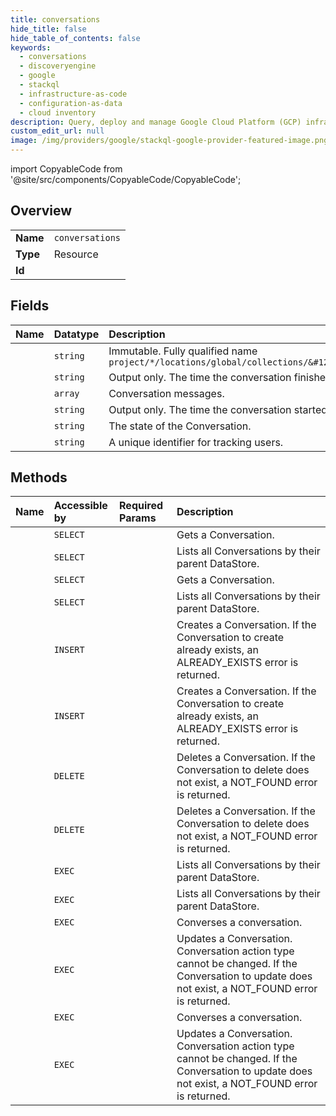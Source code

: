 ```yaml
---
title: conversations
hide_title: false
hide_table_of_contents: false
keywords:
  - conversations
  - discoveryengine
  - google    
  - stackql
  - infrastructure-as-code
  - configuration-as-data
  - cloud inventory
description: Query, deploy and manage Google Cloud Platform (GCP) infrastructure and resources using SQL
custom_edit_url: null
image: /img/providers/google/stackql-google-provider-featured-image.png
---
```


import CopyableCode from '@site/src/components/CopyableCode/CopyableCode';




## Overview
<table><tbody>
<tr><td><b>Name</b></td><td><code>conversations</code></td></tr>
<tr><td><b>Type</b></td><td>Resource</td></tr>
<tr><td><b>Id</b></td><td><CopyableCode code="google.discoveryengine.conversations" /></td></tr>
</tbody></table>

## Fields
| Name | Datatype | Description |
|:-----|:---------|:------------|
| <CopyableCode code="name" /> | `string` | Immutable. Fully qualified name `project/*/locations/global/collections/&#123;collection&#125;/dataStore/*/conversations/*` |
| <CopyableCode code="endTime" /> | `string` | Output only. The time the conversation finished. |
| <CopyableCode code="messages" /> | `array` | Conversation messages. |
| <CopyableCode code="startTime" /> | `string` | Output only. The time the conversation started. |
| <CopyableCode code="state" /> | `string` | The state of the Conversation. |
| <CopyableCode code="userPseudoId" /> | `string` | A unique identifier for tracking users. |
## Methods
| Name | Accessible by | Required Params | Description |
|:-----|:--------------|:----------------|:------------|
| <CopyableCode code="projects_locations_collections_data_stores_conversations_get" /> | `SELECT` | <CopyableCode code="collectionsId, conversationsId, dataStoresId, locationsId, projectsId" /> | Gets a Conversation. |
| <CopyableCode code="projects_locations_collections_data_stores_conversations_list" /> | `SELECT` | <CopyableCode code="collectionsId, dataStoresId, locationsId, projectsId" /> | Lists all Conversations by their parent DataStore. |
| <CopyableCode code="projects_locations_data_stores_conversations_get" /> | `SELECT` | <CopyableCode code="conversationsId, dataStoresId, locationsId, projectsId" /> | Gets a Conversation. |
| <CopyableCode code="projects_locations_data_stores_conversations_list" /> | `SELECT` | <CopyableCode code="dataStoresId, locationsId, projectsId" /> | Lists all Conversations by their parent DataStore. |
| <CopyableCode code="projects_locations_collections_data_stores_conversations_create" /> | `INSERT` | <CopyableCode code="collectionsId, dataStoresId, locationsId, projectsId" /> | Creates a Conversation. If the Conversation to create already exists, an ALREADY_EXISTS error is returned. |
| <CopyableCode code="projects_locations_data_stores_conversations_create" /> | `INSERT` | <CopyableCode code="dataStoresId, locationsId, projectsId" /> | Creates a Conversation. If the Conversation to create already exists, an ALREADY_EXISTS error is returned. |
| <CopyableCode code="projects_locations_collections_data_stores_conversations_delete" /> | `DELETE` | <CopyableCode code="collectionsId, conversationsId, dataStoresId, locationsId, projectsId" /> | Deletes a Conversation. If the Conversation to delete does not exist, a NOT_FOUND error is returned. |
| <CopyableCode code="projects_locations_data_stores_conversations_delete" /> | `DELETE` | <CopyableCode code="conversationsId, dataStoresId, locationsId, projectsId" /> | Deletes a Conversation. If the Conversation to delete does not exist, a NOT_FOUND error is returned. |
| <CopyableCode code="_projects_locations_collections_data_stores_conversations_list" /> | `EXEC` | <CopyableCode code="collectionsId, dataStoresId, locationsId, projectsId" /> | Lists all Conversations by their parent DataStore. |
| <CopyableCode code="_projects_locations_data_stores_conversations_list" /> | `EXEC` | <CopyableCode code="dataStoresId, locationsId, projectsId" /> | Lists all Conversations by their parent DataStore. |
| <CopyableCode code="projects_locations_collections_data_stores_conversations_converse" /> | `EXEC` | <CopyableCode code="collectionsId, conversationsId, dataStoresId, locationsId, projectsId" /> | Converses a conversation. |
| <CopyableCode code="projects_locations_collections_data_stores_conversations_patch" /> | `EXEC` | <CopyableCode code="collectionsId, conversationsId, dataStoresId, locationsId, projectsId" /> | Updates a Conversation. Conversation action type cannot be changed. If the Conversation to update does not exist, a NOT_FOUND error is returned. |
| <CopyableCode code="projects_locations_data_stores_conversations_converse" /> | `EXEC` | <CopyableCode code="conversationsId, dataStoresId, locationsId, projectsId" /> | Converses a conversation. |
| <CopyableCode code="projects_locations_data_stores_conversations_patch" /> | `EXEC` | <CopyableCode code="conversationsId, dataStoresId, locationsId, projectsId" /> | Updates a Conversation. Conversation action type cannot be changed. If the Conversation to update does not exist, a NOT_FOUND error is returned. |

